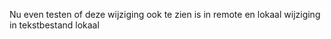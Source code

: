 Nu even testen of deze wijziging ook te zien is in remote en lokaal
wijziging in tekstbestand lokaal
